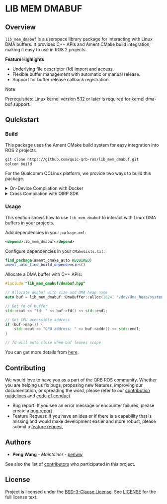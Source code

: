 # LIB MEM DMABUF

## Overview

`lib_mem_dmabuf` is a userspace library package for interacting with Linux DMA buffers. It provides C++ APIs and Ament CMake build integration, making it easy to use in ROS 2 projects.

**Feature Highlights**

* Underlying file descriptor (fd) import and access.
* Flexible buffer management with automatic or manual release.
* Support for buffer release callback registration.

> [!NOTE]
> Prerequisites: Linux kernel version 5.12 or later is required for kernel dma-buf support.

## Quickstart

### Build

This package uses the Ament CMake build system for easy integration into ROS 2 projects.

```bash
git clone https://github.com/quic-qrb-ros/lib_mem_dmabuf.git
colcon build
```

For the Qualcomm QCLinux platform, we provide two ways to build this package.

<details>
<summary>On-Device Compilation with Docker</summary>

1. Set up the QCLinux Docker environment following the [QRB ROS Docker Setup](https://github.com/quic-qrb-ros/qrb_ros_docker?tab=readme-ov-file#quickstart).

2. Clone and build the source code:

    ```bash
    cd ~/qrb_ros_ws/src/qrb_ros_docker/scripts && \
    bash docker_run.sh

    git clone https://github.com/quic-qrb-ros/lib_mem_dmabuf.git
    colcon build
    ```

</details>

<details><summary>Cross Compilation with QIRP SDK</summary>

1. Set up the QIRP SDK environment: Refer to [QRB ROS Documents: Getting Started](https://quic-qrb-ros.github.io/main/getting_started/environment_setup.html)

2. Create a workspace and clone the source code:

    ```bash
    mkdir -p <qirp_decompressed_workspace>/qirp-sdk/ros_ws
    cd <qirp_decompressed_workspace>/qirp-sdk/ros_ws

    git clone https://github.com/quic-qrb-ros/lib_mem_dmabuf.git
    ```

3. Build the source code with QIRP SDK:

    ```bash
    colcon build --merge-install --cmake-args \
      -DPYTHON_EXECUTABLE=${OECORE_NATIVE_SYSROOT}/usr/bin/python3 \
      -DPython3_NumPy_INCLUDE_DIR=${OECORE_NATIVE_SYSROOT}/usr/lib/python3.12/site-packages/numpy/core/include \
      -DPYTHON_SOABI=cpython-312-aarch64-linux-gnu \
      -DCMAKE_MAKE_PROGRAM=/usr/bin/make \
      -DBUILD_TESTING=OFF
    ```

</details>

### Usage

This section shows how to use `lib_mem_dmabuf` to interact with Linux DMA buffers in your projects.

Add dependencies in your `package.xml`:

```xml
<depend>lib_mem_dmabuf</depend>
```

Configure dependencies in your `CMakeLists.txt`:

```cmake
find_package(ament_cmake_auto REQUIRED)
ament_auto_find_build_dependencies()
```

Allocate a DMA buffer with C++ APIs:

```c++
#include "lib_mem_dmabuf/dmabuf.hpp"

// Allocate dmabuf with size and DMA heap name
auto buf = lib_mem_dmabuf::DmaBuffer::alloc(1024, "/dev/dma_heap/system");

// Get fd of buffer
std::cout << "fd: " << buf->fd() << std::endl;

// Get CPU accessible address
if (buf->map()) {
    std::cout << "CPU address: " << buf->addr() << std::endl;
}

// fd will auto close when buf leaves scope
```

You can get more details from [here](https://quic-qrb-ros.github.io/main/index.html).

## Contributing

We would love to have you as a part of the QRB ROS community. Whether you are helping us fix bugs, proposing new features, improving our documentation, or spreading the word, please refer to our [contribution guidelines](./CONTRIBUTING.md) and [code of conduct](./CODE_OF_CONDUCT.md).

- Bug report: If you see an error message or encounter failures, please create a [bug report](../../issues)
- Feature Request: If you have an idea or if there is a capability that is missing and would make development easier and more robust, please submit a [feature request](../../issues)

## Authors

* **Peng Wang** - *Maintainer* - [penww](https://github.com/penww)

See also the list of [contributors](https://github.com/your/project/contributors) who participated in this project.

## License

Project is licensed under the [BSD-3-Clause License](https://spdx.org/licenses/BSD-3-Clause.html). See [LICENSE](./LICENSE) for the full license text.
